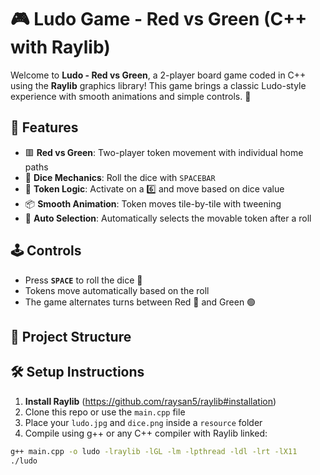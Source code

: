 # 🎮 Ludo Game - Red vs Green (C++ with Raylib)

Welcome to **Ludo - Red vs Green**, a 2-player board game coded in C++ using the **Raylib** graphics library! This game brings a classic Ludo-style experience with smooth animations and simple controls. 👾

## 🧩 Features

- 🟥 **Red vs Green**: Two-player token movement with individual home paths
- 🎲 **Dice Mechanics**: Roll the dice with `SPACEBAR`
- 🎯 **Token Logic**: Activate on a 6️⃣ and move based on dice value
- 📦 **Smooth Animation**: Token moves tile-by-tile with tweening
- 🧠 **Auto Selection**: Automatically selects the movable token after a roll

## 🕹️ Controls

- Press **`SPACE`** to roll the dice 🎲
- Tokens move automatically based on the roll
- The game alternates turns between Red 🔴 and Green 🟢

## 🧱 Project Structure

## 🛠️ Setup Instructions

1. **Install Raylib** (https://github.com/raysan5/raylib#installation)
2. Clone this repo or use the `main.cpp` file
3. Place your `ludo.jpg` and `dice.png` inside a `resource` folder
4. Compile using g++ or any C++ compiler with Raylib linked:

```bash
g++ main.cpp -o ludo -lraylib -lGL -lm -lpthread -ldl -lrt -lX11
./ludo
```
